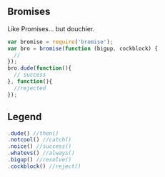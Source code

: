 ## Bromises

Like Promises... but douchier.

```javascript
var bromise = require('bromise');
var bro = bromise(function (bigup, cockblock) {
  //
});
bro.dude(function(){
  // success
}, function(){
  //rejected
});
```

## Legend

```javascript
.dude() //then()
.notcool() //catch()
.noice() //success()
.whatevs() //always()
.bigup() //resolve()
.cockblock() //reject()
```
